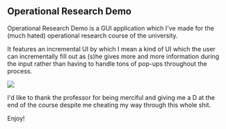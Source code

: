 Operational Research Demo
-------------------------

Operational Research Demo is a GUI application which I've made for the (much hated) operational research course of the university.

It features an incremental UI by which I mean a kind of UI which the user can incrementally fill out as (s)he gives more and more information during the input rather than having to handle tons of pop-ups throughout the process.

![](https://raw.github.com/mondalaci/operational-research-demo/master/screenshot.png)

I'd like to thank the professor for being merciful and giving me a D at the end of the course despite me cheating my way through this whole shit.

Enjoy!
